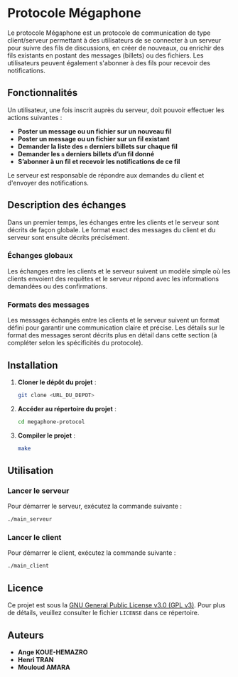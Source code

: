 # Protocole Mégaphone

Le protocole Mégaphone est un protocole de communication de type client/serveur permettant à des utilisateurs de se connecter à un serveur pour suivre des fils de discussions, en créer de nouveaux, ou enrichir des fils existants en postant des messages (billets) ou des fichiers. Les utilisateurs peuvent également s'abonner à des fils pour recevoir des notifications.

## Fonctionnalités

Un utilisateur, une fois inscrit auprès du serveur, doit pouvoir effectuer les actions suivantes :

- **Poster un message ou un fichier sur un nouveau fil**
- **Poster un message ou un fichier sur un fil existant**
- **Demander la liste des `n` derniers billets sur chaque fil**
- **Demander les `n` derniers billets d’un fil donné**
- **S’abonner à un fil et recevoir les notifications de ce fil**

Le serveur est responsable de répondre aux demandes du client et d'envoyer des notifications.

## Description des échanges

Dans un premier temps, les échanges entre les clients et le serveur sont décrits de façon globale. Le format exact des messages du client et du serveur sont ensuite décrits précisément.

### Échanges globaux

Les échanges entre les clients et le serveur suivent un modèle simple où les clients envoient des requêtes et le serveur répond avec les informations demandées ou des confirmations.

### Formats des messages

Les messages échangés entre les clients et le serveur suivent un format défini pour garantir une communication claire et précise. Les détails sur le format des messages seront décrits plus en détail dans cette section (à compléter selon les spécificités du protocole).

## Installation

1. **Cloner le dépôt du projet** :
    ```bash
    git clone <URL_DU_DEPOT>
    ```
2. **Accéder au répertoire du projet** :
    ```bash
    cd megaphone-protocol
    ```
3. **Compiler le projet** :
    ```bash
    make
    ```

## Utilisation

### Lancer le serveur

Pour démarrer le serveur, exécutez la commande suivante :
```bash
./main_serveur
```
### Lancer le client

Pour démarrer le client, exécutez la commande suivante :
```bash
./main_client
```
## Licence

Ce projet est sous la [GNU General Public License v3.0 (GPL v3)](LICENSE). Pour plus de détails, veuillez consulter le fichier `LICENSE` dans ce répertoire.

## Auteurs
- **Ange KOUE-HEMAZRO**
- **Henri TRAN**
- **Mouloud AMARA**
